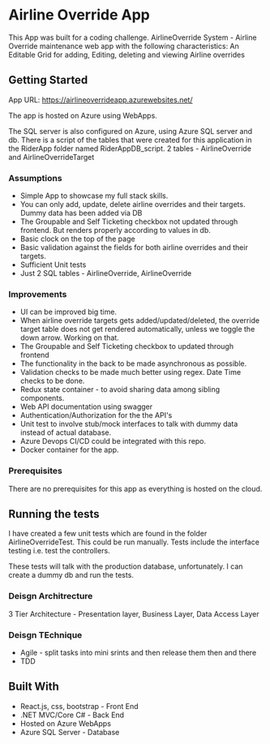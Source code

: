 # Airline Override App

This App was built for a coding challenge. AirlineOverride System - Airline Override maintenance web app with the
following characteristics: An Editable Grid for adding, Editing, deleting and viewing Airline overrides

## Getting Started

App URL: https://airlineoverrideapp.azurewebsites.net/

The app is hosted on Azure using WebApps.

The SQL server is also configured on Azure, using Azure SQL server and db. There is a script of the tables that were created for 
this application in the RiderApp folder named RiderAppDB_script. 2 tables - AirlineOverride and AirlineOverrideTarget

### Assumptions

* Simple App to showcase my full stack skills.
* You can only add, update, delete airline overrides and their targets. Dummy data has been added via DB
* The Groupable and Self Ticketing checkbox not updated through frontend. But renders properly according to values in db.
* Basic clock on the top of the page
* Basic validation against the fields for both airline overrides and their targets. 
* Sufficient Unit tests
* Just 2 SQL tables - AirlineOverride, AirlineOverride

### Improvements

* UI can be improved big time.
* When airline override targets gets added/updated/deleted, the override target table does not get rendered automatically, unless we toggle the down arrow. Working on that.
* The Groupable and Self Ticketing checkbox to updated through frontend
* The functionality in the back to be made asynchronous as possible.
* Validation checks to be made much better using regex. Date Time checks to be done.
* Redux state container - to avoid sharing data among sibling components.
* Web API documentation using swagger
* Authentication/Authorization for the the API's
* Unit test to involve stub/mock interfaces to talk with dummy data instead of actual database.
* Azure Devops CI/CD could be integrated with this repo.
* Docker container for the app.

### Prerequisites

There are no prerequisites for this app as everything is hosted on the cloud. 

## Running the tests

I have created a few unit tests which are found in the folder AirlineOverrideTest. This could be run manually. Tests include the interface testing i.e. test the controllers. 

These tests will talk with the production database, unfortunately. I can create a dummy db and run the tests.


### Deisgn Architrecture

3 Tier Architecture - Presentation layer, Business Layer, Data Access Layer

### Deisgn TEchnique

* Agile - split tasks into mini srints and then release them then and there
* TDD

## Built With

* React.js, css, bootstrap - Front End 
* .NET MVC/Core C# - Back End
* Hosted on Azure WebApps
* Azure SQL Server - Database
